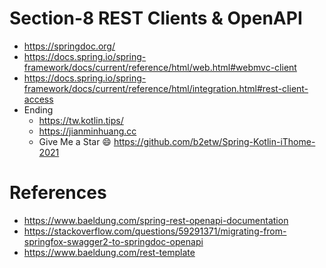 # Section-8 REST Clients & OpenAPI
* https://springdoc.org/
* https://docs.spring.io/spring-framework/docs/current/reference/html/web.html#webmvc-client
* https://docs.spring.io/spring-framework/docs/current/reference/html/integration.html#rest-client-access
* Ending
  * https://tw.kotlin.tips/
  * https://jianminhuang.cc
  * Give Me a Star 😄 https://github.com/b2etw/Spring-Kotlin-iThome-2021

# References
* https://www.baeldung.com/spring-rest-openapi-documentation
* https://stackoverflow.com/questions/59291371/migrating-from-springfox-swagger2-to-springdoc-openapi
* https://www.baeldung.com/rest-template
